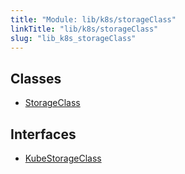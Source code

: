 ```yaml
---
title: "Module: lib/k8s/storageClass"
linkTitle: "lib/k8s/storageClass"
slug: "lib_k8s_storageClass"
---
```


## Classes

- [StorageClass](../classes/lib_k8s_storageClass.StorageClass.md)

## Interfaces

- [KubeStorageClass](../interfaces/lib_k8s_storageClass.KubeStorageClass.md)
